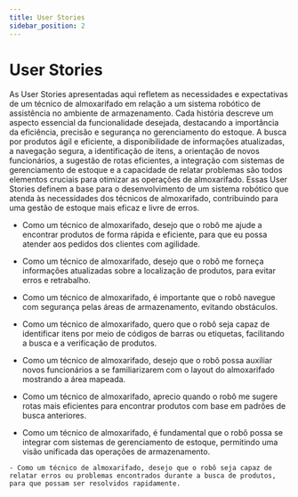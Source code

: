 ```yaml
---
title: User Stories
sidebar_position: 2
---
```


# User Stories

As User Stories apresentadas aqui refletem as necessidades e expectativas de um técnico de almoxarifado em relação a um sistema robótico de assistência no ambiente de armazenamento. Cada história descreve um aspecto essencial da funcionalidade desejada, destacando a importância da eficiência, precisão e segurança no gerenciamento do estoque. A busca por produtos ágil e eficiente, a disponibilidade de informações atualizadas, a navegação segura, a identificação de itens, a orientação de novos funcionários, a sugestão de rotas eficientes, a integração com sistemas de gerenciamento de estoque e a capacidade de relatar problemas são todos elementos cruciais para otimizar as operações de almoxarifado. Essas User Stories definem a base para o desenvolvimento de um sistema robótico que atenda às necessidades dos técnicos de almoxarifado, contribuindo para uma gestão de estoque mais eficaz e livre de erros.

   - Como um técnico de almoxarifado, desejo que o robô me ajude a encontrar produtos de forma rápida e eficiente, para que eu possa atender aos pedidos dos clientes com agilidade.
 
   - Como um técnico de almoxarifado, desejo que o robô me forneça informações atualizadas sobre a localização de produtos, para evitar erros e retrabalho.
 
   - Como um técnico de almoxarifado, é importante que o robô navegue com segurança pelas áreas de armazenamento, evitando obstáculos.
 
   - Como um técnico de almoxarifado, quero que o robô seja capaz de identificar itens por meio de códigos de barras ou etiquetas, facilitando a busca e a verificação de produtos.
 
   - Como um técnico de almoxarifado, desejo que o robô possa auxiliar novos funcionários a se familiarizarem com o layout do almoxarifado mostrando a área mapeada.
 
   - Como um técnico de almoxarifado, aprecio quando o robô me sugere rotas mais eficientes para encontrar produtos com base em padrões de busca anteriores.
 
   - Como um técnico de almoxarifado, é fundamental que o robô possa se integrar com sistemas de gerenciamento de estoque, permitindo uma visão unificada das operações de armazenamento.
 
    - Como um técnico de almoxarifado, desejo que o robô seja capaz de relatar erros ou problemas encontrados durante a busca de produtos, para que possam ser resolvidos rapidamente.



